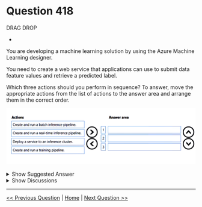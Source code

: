 # Question 418

DRAG DROP

-

You are developing a machine learning solution by using the Azure Machine Learning designer.

You need to create a web service that applications can use to submit data feature values and retrieve a predicted label.

Which three actions should you perform in sequence? To answer, move the appropriate actions from the list of actions to the answer area and arrange them in the correct order.

![Question Image](images/q418_q_image471.png)

<details>
  <summary>Show Suggested Answer</summary>

  <img src="images/q418_ans_0_image472.png" alt="Answer Image"><br>

</details>

<details>
  <summary>Show Discussions</summary>

<blockquote><p><strong>avotofu</strong> <code>(Thu 20 Apr 2023 07:13)</code> - <em>Upvotes: 11</em></p><p>answer should be
1.Create and run training pipeline
2.Create and run a real-time inference pipeline
3.Deploy a serivce to an inference cluster

https://learn.microsoft.com/en-us/azure/machine-learning/tutorial-designer-automobile-price-deploy</p></blockquote>
<blockquote><p><strong>VeraKo</strong> <code>(Wed 10 Jul 2024 12:09)</code> - <em>Upvotes: 1</em></p><p>Thanks for the info!

I have one question. Why does it have to be a real-time inference pipeline? This was mentioned nowhere in the question. Can it be a batch inference pipeline instead?</p></blockquote>
<blockquote><p><strong>justinm410</strong> <code>(Thu 12 Dec 2024 01:58)</code> - <em>Upvotes: 1</em></p><p>Batch inference is for non-time-sensitive jobs that are large and must scale well. Users expect a web service to respond promptly, so real-time inference is needed.</p></blockquote>
<blockquote><p><strong>phdykd</strong> <code>(Thu 27 Jul 2023 17:25)</code> - <em>Upvotes: 3</em></p><p>Create and run a training pipeline. This is the first step because before you can create a prediction model, you need to train it with existing data. This is done by creating and running a training pipeline, which takes in your data, applies a machine learning algorithm, and outputs a model that can be used to make predictions.
Create and run a real-time inference pipeline. Once the model has been trained, it&#x27;s time to use it for prediction. This is done by creating a real-time inference pipeline. The inference pipeline takes in new data, applies the trained model, and outputs predictions.
Deploy a service to an inference cluster. After you have a working inference pipeline, you can deploy it as a web service to an inference cluster. This allows applications to send data to the service and receive predictions in return. This is the last step because you need a trained model and a working inference pipeline before you can deploy a service.</p></blockquote>

</details>

---

[<< Previous Question](question_417.md) | [Home](/index.md) | [Next Question >>](question_419.md)
